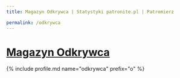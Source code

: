 ```yaml
---
title: Magazyn Odkrywca | Statystyki patronite.pl | Patromierz

permalink: /odkrywca
---
```


# [Magazyn Odkrywca](https://patronite.pl/odkrywca)

{% include profile.md name="odkrywca" prefix="o" %}
